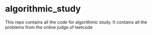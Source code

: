 algorithmic_study
=================

This repo contains all the code for algorithmic study. It contains all the problems from
the online judge of leetcode

